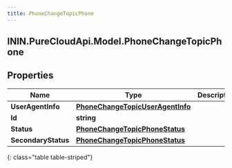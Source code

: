 ```yaml
---
title: PhoneChangeTopicPhone
---
```

## ININ.PureCloudApi.Model.PhoneChangeTopicPhone

## Properties

|Name | Type | Description | Notes|
|------------ | ------------- | ------------- | -------------|
| **UserAgentInfo** | [**PhoneChangeTopicUserAgentInfo**](PhoneChangeTopicUserAgentInfo.html) |  | [optional] |
| **Id** | **string** |  | [optional] |
| **Status** | [**PhoneChangeTopicPhoneStatus**](PhoneChangeTopicPhoneStatus.html) |  | [optional] |
| **SecondaryStatus** | [**PhoneChangeTopicPhoneStatus**](PhoneChangeTopicPhoneStatus.html) |  | [optional] |
{: class="table table-striped"}


